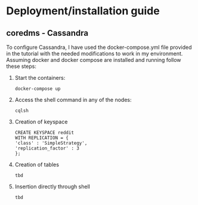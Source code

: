# Deployment/installation guide

## coredms - Cassandra

To configure Cassandra, I have used the docker-compose.yml file provided in the tutorial
with the needed modifications to work in my environment. Assuming docker and docker compose
are installed and running follow these steps:

1. Start the containers:
    ```
    docker-compose up
    ```
2. Access the shell command in any of the nodes:
    ```
    cqlsh
    ```
3. Creation of keyspace
   ```
   CREATE KEYSPACE reddit
   WITH REPLICATION = {
   'class' : 'SimpleStrategy',
   'replication_factor' : 3
   };
   ```
4. Creation of tables
   ```
   tbd
   ```
5. Insertion directly through shell
   ```
   tbd
   ```